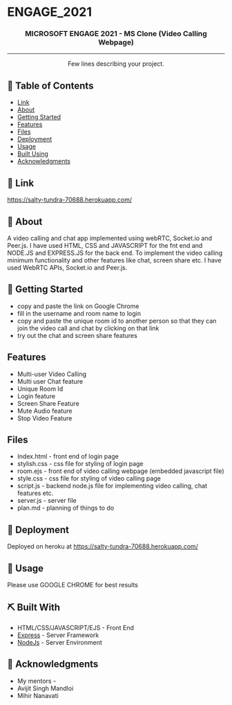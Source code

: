 # ENGAGE_2021

<h3 align="center">MICROSOFT ENGAGE 2021 - MS Clone (Video Calling Webpage)</h3>

---

<p align="center"> Few lines describing your project.
    <br> 
</p>

## 📝 Table of Contents
- [Link](#link)
- [About](#about)
- [Getting Started](#getting_started)
- [Features](#features)
- [Files](#files)
- [Deployment](#deployment)
- [Usage](#usage)
- [Built Using](#built_using)
- [Acknowledgments](#acknowledgement)

## 🏁 Link <a name = "link"></a>
https://salty-tundra-70688.herokuapp.com/


## 🧐 About <a name = "about"></a>
A video calling and chat app implemented using webRTC, Socket.io and Peer.js. I have used HTML, CSS and JAVASCRIPT for the fnt end and NODE.JS and EXPRESS.JS for the back end.
To implement the video calling minimum functionality and other features like chat, screen share etc. I have used WebRTC APIs, Socket.io and Peer.js.

## 🏁 Getting Started <a name = "getting_started"></a>
- copy and paste the link on Google Chrome
- fill in the username and room name to login
- copy and paste the unique room id to another person so that they can join the video call and chat by clicking on that link
- try out the chat and screen share features


## Features <a name = "features"></a>
- Multi-user Video Calling
- Multi user Chat feature
- Unique Room Id
- Login feature
- Screen Share Feature
- Mute Audio feature
- Stop Video Feature

## Files <a name = "files"></a>
- Index.html - front end of login page
- stylish.css - css file for styling of login page
- room.ejs - front end of video calling webpage (embedded javascript file)
- style.css - css file for styling of video calling page
- script.js - backend node.js file for implementing video calling, chat features etc.
- server.js - server file
- plan.md - planning of things to do

## 🚀 Deployment <a name = "deployment"></a>
Deployed on heroku at https://salty-tundra-70688.herokuapp.com/

## 🎈 Usage <a name="usage"></a>
Please use GOOGLE CHROME for best results

## ⛏️ Built With <a name = "tech_stack"></a>
- HTML/CSS/JAVASCRIPT/EJS - Front End
- [Express](https://expressjs.com/) - Server Framework
- [NodeJs](https://nodejs.org/en/) - Server Environment


## 🎉 Acknowledgments <a name = "acknowledgments"></a>
- My mentors -
- Avijit Singh Mandloi
- Mihir Nanavati
